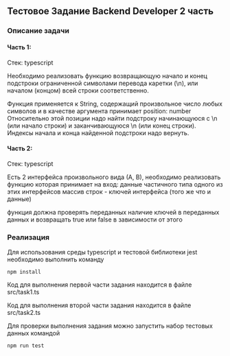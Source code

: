 ## Тестовое Задание Backend Developer 2 часть

### Описание задачи

#### Часть 1:
Стек: typescript


Необходимо реализовать функцию возвращающую начало и конец подстроки ограниченной символами перевода каретки (\n), или началом (концом) всей строки соответственно.


Функция применяется к String, содержащий произвольное число любых символов и в качестве аргумента принимает position: number
Относительно этой позиции надо найти подстроку начинающуюся с \n (или начало строки) и заканчивающуюся \n (или конец строки).
Индексы начала и конца найденной подстроки надо вернуть.

#### Часть 2:
Стек: typescript

Есть 2 интерфейса произвольного вида (А, В), необходимо реализовать функцию которая принимает на вход:
данные частичного типа одного из этих интерфейсов
массив строк - ключей интерфейса (того же что и данные)

функция должна проверять переданных наличие ключей в переданных данных и возвращать true или false в зависимости от этого

### Реализация

Для использования среды typescript и тестовой библиотеки jest необходимо выполнить команду

```shell
npm install
```
Код для выполнения первой части задания находится в файле src/task1.ts

Код для выполнения второй части задания находится в файле src/task2.ts

Для проверки выполнения задания можно запустить набор тестовых данных командой
```shell
npm run test
```
